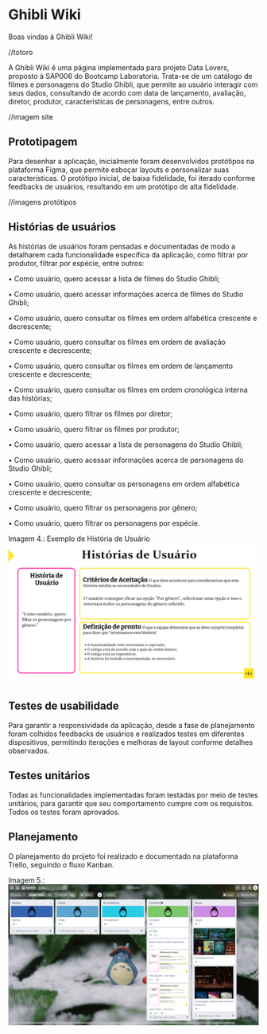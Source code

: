 
# Ghibli Wiki

Boas vindas à Ghibli Wiki! 

//totoro

A Ghibli Wiki é uma página implementada para projeto Data Lovers, proposto à SAP006 do Bootcamp Laboratoria.
Trata-se de um catálogo de filmes e personagens do Studio Ghibli,
que permite ao usuário interagir com seus dados, consultando de acordo com data de lançamento, avaliação, diretor, produtor, características de personagens, entre outros.

//imagem site

## Prototipagem
Para desenhar a aplicação, inicialmente foram desenvolvidos protótipos na
plataforma Figma, que permite esboçar layouts e personalizar suas características.
O protótipo inicial, de baixa fidelidade, foi iterado conforme feedbacks de usuários, 
resultando em um protótipo de alta fidelidade.

//imagens protótipos

## Histórias de usuários
As histórias de usuários foram pensadas e documentadas de modo a detalharem cada funcionalidade específica da aplicação, como filtrar por produtor, filtrar por espécie, entre outros:

• Como usuário, quero acessar a lista de filmes do Studio Ghibli;

• Como usuário, quero acessar informações acerca de filmes do Studio Ghibli;

• Como usuário, quero consultar os filmes em ordem alfabética crescente e decrescente;

• Como usuário, quero consultar os filmes em ordem de avaliação crescente e decrescente;

• Como usuário, quero consultar os filmes em ordem de lançamento crescente e decrescente;

• Como usuário, quero consultar os filmes em ordem cronológica interna das histórias;

• Como usuário, quero filtrar os filmes por diretor;

• Como usuário, quero filtrar os filmes por produtor;

• Como usuário, quero acessar a lista de personagens do Studio Ghibli;

• Como usuário, quero acessar informações acerca de personagens do Studio Ghibli;

• Como usuário, quero consultar os personagens em ordem alfabética crescente e decrescente;

• Como usuário, quero filtrar os personagens por gênero;

• Como usuário, quero filtrar os personagens por espécie. 

Imagem 4.: Exemplo de História de Usuário
<img src="https://github.com/lyandrasaito/SAP006-data-lovers/blob/main/src/img/usExample.png" /> 


## Testes de usabilidade
Para garantir a responsividade da aplicação, desde a fase de planejamento foram
colhidos feedbacks de usuários e realizados testes em diferentes dispositivos, permitindo
iterações e melhoras de layout conforme detalhes observados.

## Testes unitários
Todas as funcionalidades implementadas foram testadas por meio de testes unitários,
para garantir que seu comportamento cumpre com os requisitos. Todos os testes foram aprovados.

## Planejamento
O planejamento do projeto foi realizado e documentado na plataforma Trello, seguindo o fluxo Kanban.

Imagem 5.: 
<img src="https://github.com/lyandrasaito/SAP006-data-lovers/blob/main/src/img/trello.png" /> 


